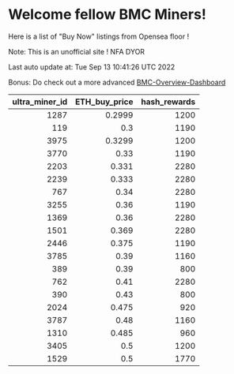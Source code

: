 # Welcome fellow BMC Miners!
Here is a list of "Buy Now" listings from Opensea floor !

Note: This is an unofficial site ! NFA DYOR

Last auto update at: Tue Sep 13 10:41:26 UTC 2022

Bonus: Do check out a more advanced [BMC-Overview-Dashboard](https://dune.com/defifunk/BMC-Overview-Dashboard)


|   ultra_miner_id |   ETH_buy_price |   hash_rewards |
|-----------------:|----------------:|---------------:|
|             1287 |          0.2999 |           1200 |
|              119 |          0.3    |           1190 |
|             3975 |          0.3299 |           1200 |
|             3770 |          0.33   |           1190 |
|             2203 |          0.331  |           2280 |
|             2239 |          0.333  |           2280 |
|              767 |          0.34   |           2280 |
|             3255 |          0.36   |           1190 |
|             1369 |          0.36   |           2280 |
|             1501 |          0.369  |           2280 |
|             2446 |          0.375  |           1190 |
|             3785 |          0.39   |           1160 |
|              389 |          0.39   |            800 |
|              762 |          0.41   |           2280 |
|              390 |          0.43   |            800 |
|             2024 |          0.475  |            920 |
|             3787 |          0.48   |           1160 |
|             1310 |          0.485  |            960 |
|             3405 |          0.5    |           1200 |
|             1529 |          0.5    |           1770 |